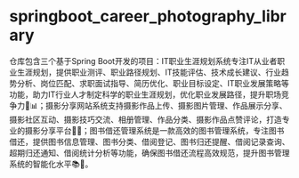 # springboot_career_photography_library
仓库包含三个基于Spring Boot开发的项目：IT职业生涯规划系统专注IT从业者职业生涯规划，提供职业测评、职业路径规划、IT技能评估、技术成长建议、行业趋势分析、岗位匹配、求职面试指导、简历优化、职业目标设定、IT职业发展策略等功能，助力IT行业人才制定科学的职业生涯规划，优化职业发展路径，提升职场竞争力🎯📊；摄影分享网站系统支持摄影作品上传、摄影图片管理、作品展示分享、摄影社区互动、摄影技巧交流、相册管理、作品分类、摄影作品点赞评论，打造专业的摄影分享平台📸✨；图书借还管理系统是一款高效的图书管理系统，专注图书借还，提供图书信息管理、图书分类、借阅登记、图书归还提醒、借阅记录查询、超期归还通知、借阅统计分析等功能，确保图书借还流程高效规范，提升图书管理系统的智能化水平📚📖。
